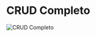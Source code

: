 # CRUD Completo



![CRUD Completo](https://github.com/BrunoSilva03/CRUD/assets/78625466/ee8e09c4-f39c-440d-82ba-41d7d466e216)

 

